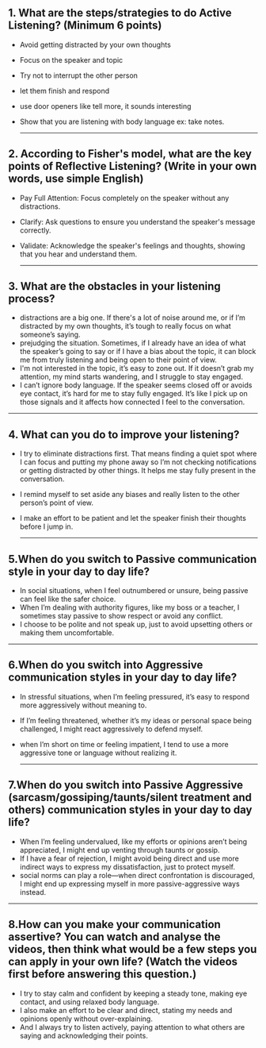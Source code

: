 ## 1. What are the steps/strategies to do Active Listening? (Minimum 6 points)
* Avoid getting distracted by your own thoughts
* Focus on the speaker and topic
* Try not to interrupt the other person
* let them finish and respond
* use door openers like tell more, it sounds interesting
* Show that you are listening with body language ex: take notes.

  ---
  
## 2. According to Fisher's model, what are the key points of Reflective Listening? (Write in your own words, use simple English)
* Pay Full Attention: Focus completely on the speaker without any distractions.
* Clarify: Ask questions to ensure you understand the speaker's message correctly.
* Validate: Acknowledge the speaker's feelings and thoughts, showing that you hear and understand them.

  ---

## 3. What are the obstacles in your listening process?
* distractions are a big one. If there's a lot of noise around me, or if I’m distracted by my own thoughts, it’s tough to really focus on what someone’s saying.
* prejudging the situation. Sometimes, if I already have an idea of what the speaker’s going to say or if I have a bias about the topic, it can block me from truly listening and being open to their point of view.
*  I'm not interested in the topic, it’s easy to zone out. If it doesn’t grab my attention, my mind starts wandering, and I struggle to stay engaged.
*  I can’t ignore body language. If the speaker seems closed off or avoids eye contact, it’s hard for me to stay fully engaged. It’s like I pick up on those signals and it affects how connected I feel to the conversation.

  ---

## 4. What can you do to improve your listening?
* I try to eliminate distractions first. That means finding a quiet spot where I can focus and putting my phone away so I’m not checking notifications or getting distracted by other things. It helps me stay fully present in the conversation.
* I remind myself to set aside any biases and really listen to the other person’s point of view.
* I make an effort to be patient and let the speaker finish their thoughts before I jump in.

  ---

  
## 5.When do you switch to Passive communication style in your day to day life?
* In social situations, when I feel outnumbered or unsure, being passive can feel like the safer choice.
* When I’m dealing with authority figures, like my boss or a teacher, I sometimes stay passive to show respect or avoid any conflict.
*  I choose to be polite and not speak up, just to avoid upsetting others or making them uncomfortable.

---

## 6.When do you switch into Aggressive communication styles in your day to day life?
* In stressful situations, when I’m feeling pressured, it’s easy to respond more aggressively without meaning to.
* If I’m feeling threatened, whether it’s my ideas or personal space being challenged, I might react aggressively to defend myself.
* when I’m short on time or feeling impatient, I tend to use a more aggressive tone or language without realizing it.

  ---

  
## 7.When do you switch into Passive Aggressive (sarcasm/gossiping/taunts/silent treatment and others) communication styles in your day to day life?
* When I’m feeling undervalued, like my efforts or opinions aren’t being appreciated, I might end up venting through taunts or gossip.
* If I have a fear of rejection, I might avoid being direct and use more indirect ways to express my dissatisfaction, just to protect myself.
*  social norms can play a role—when direct confrontation is discouraged, I might end up expressing myself in more passive-aggressive ways instead.

  ---
  
## 8.How can you make your communication assertive? You can watch and analyse the videos, then think what would be a few steps you can apply in your own life? (Watch the videos first before answering this question.)
 * I try to stay calm and confident by keeping a steady tone, making eye contact, and using relaxed body language.
 * I also make an effort to be clear and direct, stating my needs and opinions openly without over-explaining.
 * And I always try to listen actively, paying attention to what others are saying and acknowledging their points.
